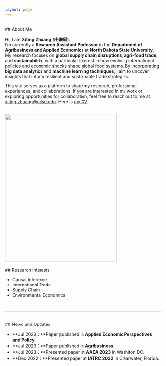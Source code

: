 ```yaml
---
layout: page
---
```


<br>
## About Me

Hi, I am **Xiting Zhuang ([庄曦庭](https://xiting-zhuang.github.io/file/XitingZhuang-CV.pdf))**.  
I’m currently a **Research Assistant Professor** in the **Department of Agribusiness and Applied Economics** at **North Dakota State University**. My research focuses on **global supply chain disruptions**, **agri-food trade**, and **sustainability**, with a particular interest in how evolving international policies and economic shocks shape global food systems. By incorporating **big data analytics** and **machine learning techniques**, I aim to uncover insights that inform resilient and sustainable trade strategies.  

This site serves as a platform to share my research, professional experiences, and collaborations. If you are interested in my work or exploring opportunities for collaboration, feel free to reach out to me at [xiting.zhuang@ndsu.edu](mailto:xiting.zhuang@ndsu.edu). Here is [my CV](https://xiting-zhuang.github.io/file/XitingZhuang-CV.pdf).  


 
<!---and working as a research assistant in the Computer Science and Engineering Department at UConn-->
<br>
<div class="image-container">
    <img src="https://xiting-zhuang.github.io/images/shenghuo.jpg" class="floatpic" width="360" height="480" >
</div>

<!-- s -->
<br>
## Research Interests

- Causal Inference
- International Trade
- Supply Chain
- Environmental Economics

 
<br>

<!--
Alongside, I'm working towards a Master's degree in **Computer Science** with a focus on Machine Learning at the Georgia Institute of Technology.  

## Academic Background
**<font color='red'>[Highlight]</font> I currently on the job market. Contact me if you have any leads!**

- **June 2017 - Dec 2023:** University of Connecticut (Ph.D.)
- **Sep 2020 - Dec 2023:** Georgia Institute of Technology (MS.)
- **Sep 2014 - May 2017:** Fuzhou University (MS.)
 - **Sep 2010 - June 2014:** Xiamen University, Tan Kah Kee College  (BSc) -->
---

<!---
## Selected Publications
- [TMC 2022] "RF-Siamese: Approaching Accurate RFID Gesture Recognition With One Sample", Zijing Ma, Shigeng Zhang, Jia Liu, Xuan Liu, Weiping Wang, Jianxin Wang, Song Guo.
<center>
<img src="/images/rf-siamese_overflow.png" >
</center>
<br>
---
--> 


<br>
## News and Updates

- **Jul 2023：**Paper published in **Applied Economic Perspectives and Policy**. 
- **Jul 2023：**Paper published in **Agribusiness**. 
- **Jul 2023：**Presented paper at **AAEA 2023** in Washiton DC.
- **Dec 2022：**Presented paper at **IATRC 2022** in Clearwater, Florida. 
